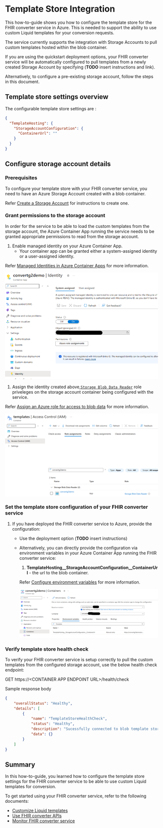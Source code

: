 # Template Store Integration

This how-to-guide shows you how to configure the template store for the FHIR converter service in Azure. This is needed to support the ability to use custom Liquid templates for your conversion requests.

The service currently supports the integration with Storage Accounts to pull custom templates hosted within the blob container.

If you are using the quickstart deployment options, your FHIR converter service will be automatically configured to pull templates from a newly created Storage Account by specifying (**TODO** insert instructions and link).

Alternatively, to configure a pre-existing storage account, follow the steps in this document.

## Template store settings overview

The configurable template store settings are :

```json
{
  "TemplateHosting": {
    "StorageAccountConfiguration": {
      "ContainerUrl": ""
    }
  }
}
```

## Configure storage account details

### Prerequisites

To configure your template store with your FHIR converter service, you need to have an Azure Storage Account created with a blob container.

Refer [Create a Storage Account](https://learn.microsoft.com/en-us/azure/storage/common/storage-account-create?tabs=azure-portal) for instructions to create one.

### Grant permissions to the storage account

In order for the service to be able to load the custom templates from the storage account, the Azure Container App running the service needs to be granted appropriate permissions to read from the storage account.

1. Enable managed identity on your Azure Container App.
    * Your container app can be granted either a system-assigned identity or a user-assigned identity.

Refer [Managed Identities in Azure Container Apps](https://learn.microsoft.com/en-us/azure/container-apps/managed-identity?tabs=portal%2Cdotnet) for more information.

![Convert identity](../images/convertidentity.png)

1. Assign the identity created above,[`Storage Blob Data Reader`](https://learn.microsoft.com/en-us/azure/role-based-access-control/built-in-roles/storage#storage-blob-data-reader) role priveleges on the storage account container being configured with the service.

Refer [Assign an Azure role for access to blob data](https://learn.microsoft.com/en-us/azure/storage/blobs/assign-azure-role-data-access?tabs=portal) for more information.

![Convert template store permissions](../images/converttemplatestorepermissions.png)

### Set the template store configuration of your FHIR converter service

1. If you have deployed the FHIR converter service to Azure, provide the configuration:
    * Use the deployment option (**TODO** insert instructions)

    * Alternatively, you can directly provide the configuration via environment variables in your Azure Container App running the  FHIR converter service:
        1. **TemplateHosting__StorageAccountConfiguration__ContainerUrl** - the url to the blob container.

         Refer [Configure environment variables](https://learn.microsoft.com/en-us/azure/container-apps/environment-variables?tabs=portal) for more information.

        ![Convert template store config](../images/converttemplatestoreconfig.png)

### Verify template store health check

To verify your FHIR converter service is setup correctly to pull the custom templates from the configured storage account, use the below health check endpoint:

GET https://\<CONTAINER APP ENDPOINT URL\>/health/check

Sample response body

```json
{
    "overallStatus": "Healthy",
    "details": [
        {
            "name": "TemplateStoreHealthCheck",
            "status": "Healthy",
            "description": "Sucessfully connected to blob template store.",
            "data": {}
        }
    ]
}
```

## Summary

In this how-to-guide, you learned how to configure the template store settings for the FHIR converter service to be able to use custom Liquid templates for conversion.

To get started using your FHIR converter service, refer to the following documents:

* [Customize Liquid templates](customize-templates.md)
* [Use FHIR converter APIs](use-convert-web-apis.md)
* [Monitor FHIR converter service](monitoring.md)
